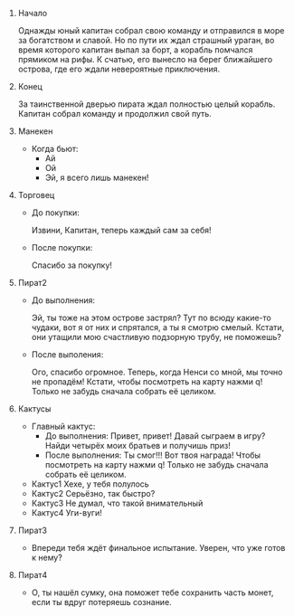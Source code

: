 1. Начало

    Однажды юный капитан собрал свою команду и отправился в море за богатством и славой. Но по пути их ждал страшный ураган, во время которого капитан выпал за борт, а корабль помчался прямиком на рифы. К счатью, его вынесло на берег ближайшего острова, где его ждали невероятные приключения.

2. Конец

    За таинственной дверью пирата ждал полностью целый корабль. Капитан собрал команду и продолжил свой путь.

3. Манекен
    * Когда бьют:
        * Ай
        * Ой
        * Эй, я всего лишь манекен!
4. Торговец
    * До покупки:

        Извини, Капитан, теперь каждый сам за себя!

    * После покупки:

        Спасибо за покупку!
5. Пират2
    * До выполнения:

        Эй, ты тоже на этом острове застрял? Тут по всюду какие-то чудаки, вот я от них и спрятался, а ты я смотрю смелый. Кстати, они утащили мою счастливую подзорную трубу, не поможешь?
    * После выполения:

        Ого, спасибо огромное. Теперь, когда Ненси со мной, мы точно не пропадём! Кстати, чтобы посмотреть на карту нажми q! Только не забудь сначала собрать её целиком.
6. Кактусы
    * Главный кактус:
        * До выполнения:
            Привет, привет! Давай сыграем в игру? Найди четырёх моих братьев и получишь приз!
        * После выполнения:
            Ты смог!!! Вот твоя награда! Чтобы посмотреть на карту нажми q! Только не забудь сначала собрать её целиком.
    * Кактус1
        Хехе, у тебя полулось
    * Кактус2
        Серьёзно, так быстро?
    * Кактус3
        Не думал, что такой внимательный
    * Кактус4
        Уги-вуги!
7. Пират3
    * Впереди тебя ждёт финальное испытание. Уверен, что уже готов к нему?
8. Пират4
    * О, ты нашёл сумку, она поможет тебе сохранить часть монет, если ты вдруг потеряешь сознание.